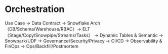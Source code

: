 # Orchestration

Use Case → Data Contract → Snowflake Arch（DB/Schema/Warehouse/RBAC）→ ELT（Stage/Copy/Snowpipe/Streams/Tasks）
→ Dynamic Tables & Semantic → Snowpark/UDF → Governance/Security/Privacy → CI/CD → Observability & FinOps → Ops/Backfill/Postmortem
